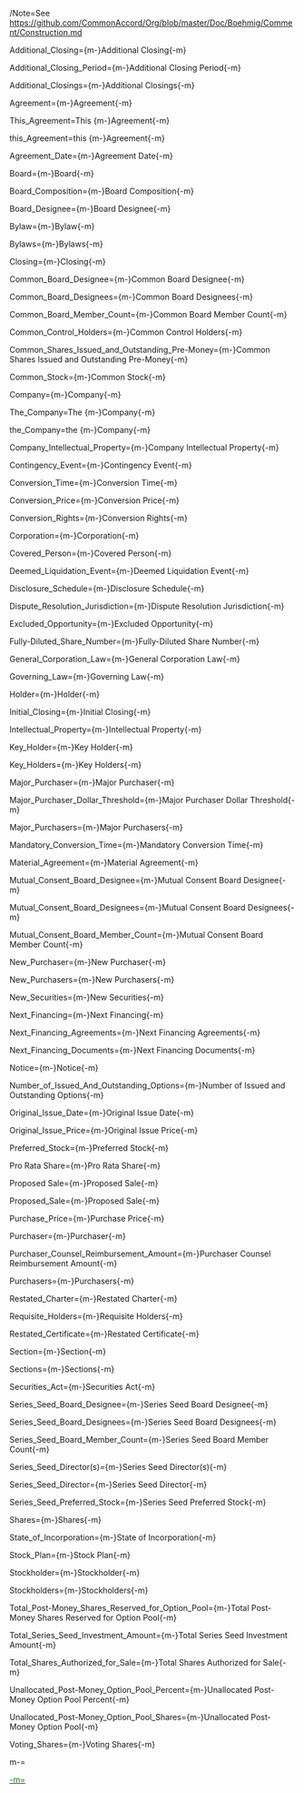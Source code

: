 /Note=See https://github.com/CommonAccord/Org/blob/master/Doc/Boehmig/Comment/Construction.md


Additional_Closing={m-}Additional Closing{-m}

Additional_Closing_Period={m-}Additional Closing Period{-m}

Additional_Closings={m-}Additional Closings{-m}

Agreement={m-}Agreement{-m}

This_Agreement=This {m-}Agreement{-m}

this_Agreement=this {m-}Agreement{-m}

Agreement_Date={m-}Agreement Date{-m}

Board={m-}Board{-m}

Board_Composition={m-}Board Composition{-m}

Board_Designee={m-}Board Designee{-m}

Bylaw={m-}Bylaw{-m}

Bylaws={m-}Bylaws{-m}

Closing={m-}Closing{-m}

Common_Board_Designee={m-}Common Board Designee{-m}

Common_Board_Designees={m-}Common Board Designees{-m}

Common_Board_Member_Count={m-}Common Board Member Count{-m}

Common_Control_Holders={m-}Common Control Holders{-m}

Common_Shares_Issued_and_Outstanding_Pre-Money={m-}Common Shares Issued and Outstanding Pre-Money{-m}

Common_Stock={m-}Common Stock{-m}

Company={m-}Company{-m}

The_Company=The {m-}Company{-m}

the_Company=the {m-}Company{-m}

Company_Intellectual_Property={m-}Company Intellectual Property{-m}

Contingency_Event={m-}Contingency Event{-m}

Conversion_Time={m-}Conversion Time{-m}

Conversion_Price={m-}Conversion Price{-m}

Conversion_Rights={m-}Conversion Rights{-m}

Corporation={m-}Corporation{-m}

Covered_Person={m-}Covered Person{-m}

Deemed_Liquidation_Event={m-}Deemed Liquidation Event{-m}

Disclosure_Schedule={m-}Disclosure Schedule{-m}

Dispute_Resolution_Jurisdiction={m-}Dispute Resolution Jurisdiction{-m}

Excluded_Opportunity={m-}Excluded Opportunity{-m}

Fully-Diluted_Share_Number={m-}Fully-Diluted Share Number{-m}

General_Corporation_Law={m-}General Corporation Law{-m}

Governing_Law={m-}Governing Law{-m}

Holder={m-}Holder{-m}

Initial_Closing={m-}Initial Closing{-m}

Intellectual_Property={m-}Intellectual Property{-m}

Key_Holder={m-}Key Holder{-m}

Key_Holders={m-}Key Holders{-m}

Major_Purchaser={m-}Major Purchaser{-m}

Major_Purchaser_Dollar_Threshold={m-}Major Purchaser Dollar Threshold{-m}

Major_Purchasers={m-}Major Purchasers{-m}

Mandatory_Conversion_Time={m-}Mandatory Conversion Time{-m}

Material_Agreement={m-}Material Agreement{-m}

Mutual_Consent_Board_Designee={m-}Mutual Consent Board Designee{-m}

Mutual_Consent_Board_Designees={m-}Mutual Consent Board Designees{-m}

Mutual_Consent_Board_Member_Count={m-}Mutual Consent Board Member Count{-m}

New_Purchaser={m-}New Purchaser{-m}

New_Purchasers={m-}New Purchasers{-m}

New_Securities={m-}New Securities{-m}

Next_Financing={m-}Next Financing{-m}

Next_Financing_Agreements={m-}Next Financing Agreements{-m}

Next_Financing_Documents={m-}Next Financing Documents{-m}

Notice={m-}Notice{-m}

Number_of_Issued_And_Outstanding_Options={m-}Number of Issued and Outstanding Options{-m}

Original_Issue_Date={m-}Original Issue Date{-m}

Original_Issue_Price={m-}Original Issue Price{-m}

Preferred_Stock={m-}Preferred Stock{-m}

Pro Rata Share={m-}Pro Rata Share{-m}

Proposed Sale={m-}Proposed Sale{-m}

Proposed_Sale={m-}Proposed Sale{-m}

Purchase_Price={m-}Purchase Price{-m}

Purchaser={m-}Purchaser{-m}

Purchaser_Counsel_Reimbursement_Amount={m-}Purchaser Counsel Reimbursement Amount{-m}

Purchasers={m-}Purchasers{-m}

Restated_Charter={m-}Restated Charter{-m}

Requisite_Holders={m-}Requisite Holders{-m}

Restated_Certificate={m-}Restated Certificate{-m}

Section={m-}Section{-m}

Sections={m-}Sections{-m}

Securities_Act={m-}Securities Act{-m}

Series_Seed_Board_Designee={m-}Series Seed Board Designee{-m}

Series_Seed_Board_Designees={m-}Series Seed Board Designees{-m}

Series_Seed_Board_Member_Count={m-}Series Seed Board Member Count{-m}

Series_Seed_Director(s)={m-}Series Seed Director(s){-m}

Series_Seed_Director={m-}Series Seed Director{-m}

Series_Seed_Preferred_Stock={m-}Series Seed Preferred Stock{-m}

Shares={m-}Shares{-m}

State_of_Incorporation={m-}State of Incorporation{-m}

Stock_Plan={m-}Stock Plan{-m}

Stockholder={m-}Stockholder{-m}

Stockholders={m-}Stockholders{-m}

Total_Post-Money_Shares_Reserved_for_Option_Pool={m-}Total Post-Money Shares Reserved for Option Pool{-m}

Total_Series_Seed_Investment_Amount={m-}Total Series Seed Investment Amount{-m}

Total_Shares_Authorized_for_Sale={m-}Total Shares Authorized for Sale{-m}

Unallocated_Post-Money_Option_Pool_Percent={m-}Unallocated Post-Money Option Pool Percent{-m}

Unallocated_Post-Money_Option_Pool_Shares={m-}Unallocated Post-Money Option Pool{-m}

Voting_Shares={m-}Voting Shares{-m}

m-=<a href="https://github.com/CommonAccord/Org/blob/master/Doc/Boehmig/series-seed/defined-terms.md"><font color="green">

-m=</font></a>
